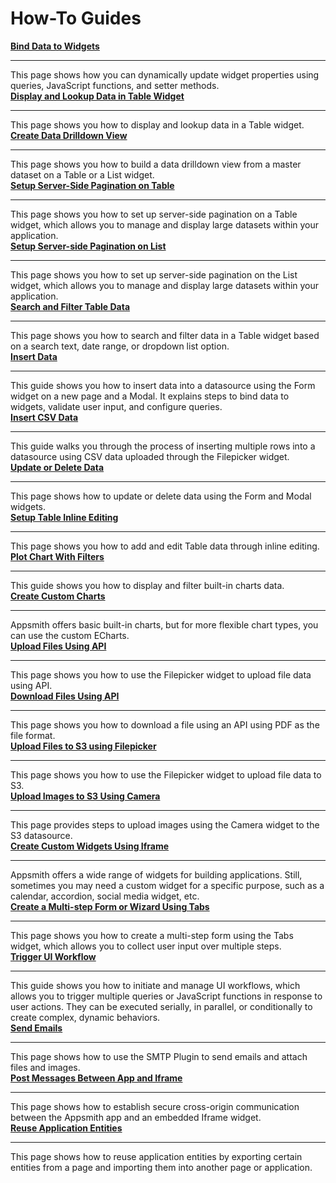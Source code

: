 # How-To Guides

<div className="containerGridSampleApp">
<div className="containerColumnSampleApp columnGrid column-one">
        <div className="containerCol">
            <a href="/core-concepts/building-ui/dynamic-ui"><strong>Bind Data to Widgets</strong></a>
        </div> <hr/>
        <div className="containerDescription">This page shows how you can dynamically update widget properties using queries, JavaScript functions, and setter methods.</div>
        <div className="containerTutorialLink"></div>
    </div>
<div className="containerColumnSampleApp columnGrid column-two">
<div className="containerCol">
            <a href="/build-apps/how-to-guides/display-search-and-filter-table-data"><strong>Display and Lookup Data in Table Widget</strong></a>
        </div> <hr/>
        <div className="containerDescription">This page shows you how to display and lookup data in a Table widget.</div>
</div>
</div>

<div className="containerGridSampleApp">
    <div className="containerColumnSampleApp columnGrid column-one">
        <div className="containerCol">
           <a href="/build-apps/how-to-guides/create-drill-down-view"><strong>Create Data Drilldown View</strong></a>
        </div><hr/>
        <div className="containerDescription">This page shows you how to build a data drilldown view from a master dataset on a Table or a List widget.
        </div>
    </div>
    <div className="containerColumnSampleApp columnGrid column-two">
        <div className="containerCol">
            <a href="/build-apps/how-to-guides/Server-side-pagination-in-table"><strong>Setup Server-Side Pagination on Table</strong></a>
        </div> <hr/>
        <div className="containerDescription">This page shows you how to set up server-side pagination on a Table widget, which allows you to manage and display large datasets within your application.</div>
    </div>
</div>
<div className="containerGridSampleApp">
    <div className="containerColumnSampleApp columnGrid column-one">
    <div className="containerCol">
           <a href="/build-apps/how-to-guides/Setup-Server-side-Pagination-on-List"><strong>Setup Server-side Pagination on List</strong></a>
        </div><hr/>
        <div className="containerDescription">This page shows you how to set up server-side pagination on the List widget, which allows you to manage and display large datasets within your application.
        </div>
          </div>
    <div className="containerColumnSampleApp columnGrid column-two">
        <div className="containerCol">
            <a href="/build-apps/how-to-guides/search-and-filter-table-data"><strong>Search and Filter Table Data</strong></a>
        </div> <hr/>
        <div className="containerDescription">This page shows you how to search and filter data in a Table widget based on a search text, date range, or dropdown list option.</div>
    </div>
</div>

<div className="containerGridSampleApp">
    <div className="containerColumnSampleApp columnGrid column-one">
        <div className="containerCol">
            <a href="/build-apps/how-to-guides/insert-data"><strong>Insert Data</strong></a>
        </div> <hr/>
        <div className="containerDescription">This guide shows you how to insert data into a datasource using the Form widget on a new page and a Modal. It explains steps to bind data to widgets, validate user input, and configure queries.</div>
    </div>
     <div className="containerColumnSampleApp columnGrid column-two">
        <div className="containerCol">
           <a href="/build-apps/how-to-guides/Upload-CSV-Data-to-Table"><strong>Insert CSV Data</strong></a>
        </div><hr/>
        <div className="containerDescription">This guide walks you through the process of inserting multiple rows into a datasource using CSV data uploaded through the Filepicker widget.
        </div>
    </div>
</div>

<div className="containerGridSampleApp">
    <div className="containerColumnSampleApp columnGrid column-one">
    <div className="containerCol">
            <a href="/build-apps/how-to-guides/submit-form-data"><strong>Update or Delete Data</strong></a>
        </div> <hr/>
        <div className="containerDescription">This page shows how to update or delete data using the Form and Modal widgets.</div>
    </div>
    <div className="containerColumnSampleApp columnGrid column-two">
        <div className="containerCol">
           <a href="/reference/widgets/table/inline-editing"><strong>Setup Table Inline Editing</strong></a>
        </div><hr/>
        <div className="containerDescription">This page shows you how to add and edit Table data through inline editing.
        </div>
    </div>
</div>

<div className="containerGridSampleApp">
    <div className="containerColumnSampleApp columnGrid column-one">
        <div className="containerCol">
            <a href="/build-apps/how-to-guides/Display-and-filter-chart-data"><strong>Plot Chart With Filters</strong></a>
        </div> <hr/>
        <div className="containerDescription">This guide shows you how to display and filter built-in charts data.</div>
    </div>
    <div className="containerColumnSampleApp columnGrid column-two">
        <div className="containerCol">
           <a href="/build-apps/how-to-guides/create-custom-charts"><strong>Create Custom Charts</strong></a>
        </div><hr/>
        <div className="containerDescription">Appsmith offers basic built-in charts, but for more flexible chart types, you can use the custom ECharts.
        </div>
    </div>
</div>

<div className="containerGridSampleApp">
    <div className="containerColumnSampleApp columnGrid column-one">
        <div className="containerCol">
            <a href="/build-apps/how-to-guides/Send-Filepicker-Data-with-API-Requests"><strong>Upload Files Using API</strong></a>
        </div> <hr/>
        <div className="containerDescription">This page shows you how to use the Filepicker widget to upload file data using API.</div>
    </div>
    <div className="containerColumnSampleApp columnGrid column-two">
        <div className="containerCol">
           <a href="/connect-data/how-to-guides/how-to-download-files-using-api"><strong>Download Files Using API</strong></a>
        </div><hr/>
        <div className="containerDescription">This page shows you how to download a file using an API using PDF as the file format.
        </div>
    </div>
</div>

<div className="containerGridSampleApp">
    <div className="containerColumnSampleApp columnGrid column-one">
        <div className="containerCol">
            <a href="/connect-data/how-to-guides/how-to-upload-to-s3"><strong>Upload Files to S3 using Filepicker</strong></a>
        </div> <hr/>
        <div className="containerDescription">This page shows you how to use the Filepicker widget to upload file data to S3.</div>
    </div>
    <div className="containerColumnSampleApp columnGrid column-two">
        <div className="containerCol">
           <a href="/connect-data/how-to-guides/how-to-use-the-camera-image-widget-to-upload-download-images"><strong>Upload Images to S3 Using Camera</strong></a>
        </div><hr/>
        <div className="containerDescription">This page provides steps to upload images using the Camera widget to the S3 datasource.
        </div>
    </div>
</div>

<div className="containerGridSampleApp">
    <div className="containerColumnSampleApp columnGrid column-one">
        <div className="containerCol">
            <a href="/build-apps/how-to-guides/Create-Custom-Widgets-Using-Iframe"><strong>Create Custom Widgets Using Iframe</strong></a>
        </div> <hr/>
        <div className="containerDescription">Appsmith offers a wide range of widgets for building applications. Still, sometimes you may need a custom widget for a specific purpose, such as a calendar, accordion, social media widget, etc.</div>
    </div>
    <div className="containerColumnSampleApp columnGrid column-two">
<div className="containerCol">
           <a href="/build-apps/how-to-guides/Multi-step-Form-or-Wizard-Using-Tabs"><strong>Create a Multi-step Form or Wizard Using Tabs</strong></a>
        </div><hr/>
        <div className="containerDescription">This page shows you how to create a multi-step form using the Tabs widget, which allows you to collect user input over multiple steps.
        </div>
</div>
</div>

<div className="containerGridSampleApp">
<div className="containerColumnSampleApp columnGrid column-one">
        <div className="containerCol">
            <a href="/core-concepts/writing-code/workflows"><strong>Trigger UI Workflow</strong></a>
        </div> <hr/>
        <div className="containerDescription">This guide shows you how to initiate and manage UI workflows, which allows you to trigger multiple queries or JavaScript functions in response to user actions. They can be executed serially, in parallel, or conditionally to create complex, dynamic behaviors.</div>
    </div>
<div className="containerColumnSampleApp columnGrid column-two">
         <div className="containerCol">
            <a href="/connect-data/how-to-guides/send-emails-using-the-SMTP-plugin"><strong>Send Emails</strong></a>
        </div> <hr/>
        <div className="containerDescription">This page shows how to use the SMTP Plugin to send emails and attach files and images.</div>
    </div>
</div>

<div className="containerGridSampleApp">
    <div className="containerColumnSampleApp columnGrid column-one">
       <div className="containerCol">
            <a href="/build-apps/how-to-guides/Communicate-Between-an-App-and-Iframe"><strong>Post Messages Between App and Iframe</strong></a>
        </div> <hr/>
        <div className="containerDescription">This page shows how to establish secure cross-origin communication between the Appsmith app and an embedded Iframe widget.</div>
    </div>
    <div className="containerColumnSampleApp columnGrid column-two">
 <div className="containerCol">
            <a href="/build-apps/how-to-guides/import-export-app-entities"><strong>Reuse Application Entities</strong></a>
        </div> <hr/>
        <div className="containerDescription">This page shows how to reuse application entities by exporting certain entities from a page and importing them into another page or application.</div>
</div>
</div>
